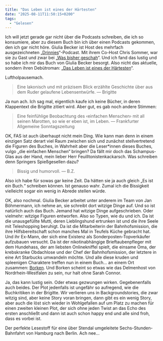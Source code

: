 ```yaml
---
title: "Das Leben ist eines der Härtesten"
date: "2025-08-11T11:50:15+0200"
tags:
  - "Gelesen"
---
```


Ich will jetzt gerade gar nicht über die Podcasts schreiben, die ich so konsumiere, aber zu diesem Buch bin ich über einen Podcasts gekommen, den ich gar nicht höre. Giulia Becker ist Host des mehrfach ausgezeichneten „[Drinnies](https://drinnies.de/)“-Podcast. Mit ihrem Co-Host Chris Sommer, war sie zu Gast und zwar bei „[Was bisher geschah](https://wondery.com/shows/was-bisher-geschah/episode/15099-die-grossten-drinnies-der-geschichte-mit-giulia-becker-amp-chris-sommer/)“. Und ich fand das lustig und so habe ich mir das Buch von Giulia Becker besorgt. Also nicht das aktuelle, sondern ihren Debütroman: „[Das Leben ist eines der Härtesten](https://www.rowohlt.de/buch/giulia-becker-das-leben-ist-eins-der-haertesten-9783499610882)“.

Luftholpausemach.

> Eine lakonisch und mit präzisem Blick erzählte Geschichte über aus dem Ruder gelaufene Lebensentwürfe.
> — Brigitte

Ja nun ach. Ich sag mal, eigentlich kaufe ich keine Bücher, in deren Klappentext die Brigitte zitiert wird. Aber gut, es gab noch andere Stimmen:

> Eine feinfühlige Beobachtung des ‹einfachen Menschen› mit all seinen Marotten, so wie er eben ist, im Leben.
> — Frankfurter Allgemeine Sonntagszeitung

OK, FAS ist auch überhaupt nicht mein Ding. Wie kann man denn in einem einzigen Satz derart viel Raum zwischen sich und zunächst stellvertretend die Figuren des Buches, in Wahrheit aber die Leser\*innen dieses Buches, vulgo „die einfachen Menschen“ bringen? Da fällt mir doch das Schampus-Glas aus der Hand, mein lieber Herr Feuilltonistenkackarsch. Was schreiben denn Springers Spießgesellen dazu?

> Bissig und humorvoll.
> — B.Z.

Also ich habe für sowas gar keine Zeit. Da hätten sie ja auch gleich „Es ist ein Buch.“ schreiben können. Ist genauso wahr. Zumal ich die Bissigkeit vielleicht sogar ein wenig in Abrede stellen würde.

OK, also nochmal. Giulia Becker arbeitet unter anderem im Team von Jan Böhmermann, ich nehme an, sie schreibt dort witzige Dinge auf. Und so ist natürlich auch das Buch. Jemand hat witzige Dinge aufgeschrieben. Oder vielmehr: witzige Figuren entworfen. Also so Typen, wie du und ich. Da ist die unausgefüllte Mutti, deren Lieblingshund ertrunken ist und die ihre Seele mit Teleshopping beruhigt. Da ist die Mitarbeiterin der Bahnhofsmission, die ihre Hilfsbereitschaft schon manches Mal in Teufels Küche gebracht hat. Und ihr Ex-Mann, der sich eine Existenz als Sonderposten-Topverkäufer aufzubauen versucht. Da ist der nikotinabhängige Brieftaubenpfleger mit dem Hundehass, der am liebsten Onlinekniffel spielt, die einsame Oma, der krebskranke Obdachlose und der Chef der Bahnhofsmission, der letztere in eine Art Starbucks umwandeln möchte. Und alle diese kruden und spleenigen Charaktere treffen nun in einem Buch… an einem Ort zusammen: [Borken](https://de.wikipedia.org/wiki/Borken). Und Borken scheint so etwas wie das Delmenhost von Nordrhein-Westfalen zu sein, nur halt ohne Sarah Connor.

Ja, das kann lustig sein. Oder etwas gezwungen wirken. Gegebenenfalls auch beides. Der Plot jedenfalls ist ungefähr so aufregend, wie die Buchkritiken in der Brigitte. Wir verlieren uns in Backgroundstories, die zwar witzig sind, aber keine Story voran bringen, dann gibt es ein wenig Story, aber auch die löst sich wieder in Wohlgefallen auf um Platz zu machen für einen zweiten kleinen Plot, der sich ohne jeden Twist an das Echo des ersten anschließt und dann ist auch schon happy end und alle sind froh, dass es vorbei ist.

Der perfekte Lesestoff für eine über Stendal umgeleitete Sechs-Stunden-Bahnfahrt von Hamburg nach Berlin. Ach nee…



